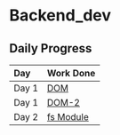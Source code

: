 ﻿# Backend_dev
## Daily Progress
| Day | Work Done |
|:---|:---|
| Day 1 | <a href="https://projects.100xdevs.com/tracks/dom-1/Basics-of-DOM-1">DOM |
| Day 1 | <a href="https://projects.100xdevs.com/tracks/dom-2/DOM-Part-2--1">DOM-2 |
| Day 2 | <a href="https://github.com/Shubh-ujala/Backend_dev/tree/main/01_fs_module"> fs Module |

